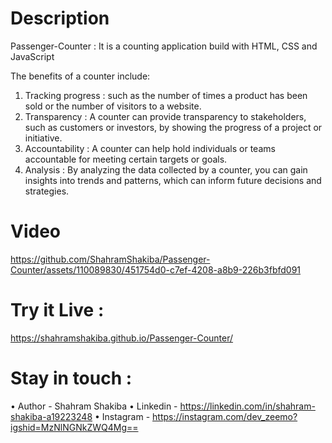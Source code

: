 # Description
Passenger-Counter :
It is a counting application build with HTML, CSS and JavaScript

The benefits of a counter include:
1. Tracking progress :
such as the number of times a product has been sold or the number of visitors to a website.
2. Transparency :
A counter can provide transparency to stakeholders, such as customers or investors, by showing the progress of a project or initiative.
3. Accountability :
A counter can help hold individuals or teams accountable for meeting certain targets or goals.
4. Analysis :
By analyzing the data collected by a counter, you can gain insights into trends and patterns, which can inform future decisions and strategies.

# Video
https://github.com/ShahramShakiba/Passenger-Counter/assets/110089830/451754d0-c7ef-4208-a8b9-226b3fbfd091

# Try it Live :
 https://shahramshakiba.github.io/Passenger-Counter/

 # Stay in touch :
 • Author - Shahram Shakiba
 • Linkedin - https://linkedin.com/in/shahram-shakiba-a19223248
 • Instagram - https://instagram.com/dev_zeemo?igshid=MzNlNGNkZWQ4Mg==
